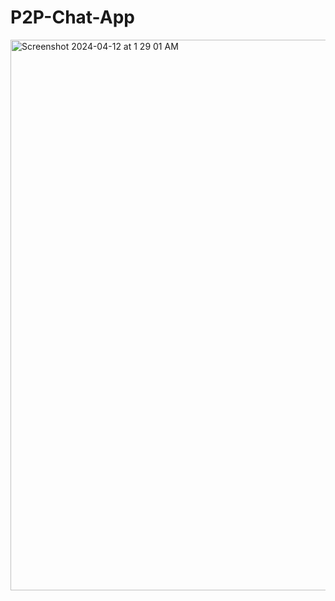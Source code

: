 # P2P-Chat-App


<img width="881" alt="Screenshot 2024-04-12 at 1 29 01 AM" src="https://github.com/ujalil101/P2P-Chat-App/assets/74789609/14eda5e9-5fb9-4fea-963a-6bbf9cf5d092">



